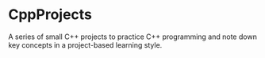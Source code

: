 # CppProjects
A series of small C++ projects to practice C++ programming and note down key concepts in a project-based learning style.
